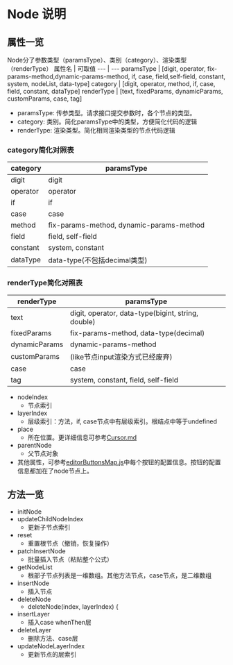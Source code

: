 # Node 说明

## 属性一览

Node分了参数类型（paramsType）、类别（category）、渲染类型（renderType）
属性名 | 可取值
--- | ---
paramsType | [digit, operator, fix-params-method,dynamic-params-method, if, case, field,self-field, constant, system, nodeList, data-type]
category | [digit, operator, method, if, case, field, constant, dataType]
renderType |  [text, fixedParams, dynamicParams, customParams, case, tag]

- paramsType: 传参类型。请求接口提交参数时，各个节点的类型。
- category: 类别。简化paramsType中的类型，方便简化代码的逻辑
- renderType: 渲染类型。简化相同渲染类型的节点代码逻辑

### category简化对照表

category | paramsType
--- | ---
digit | digit
operator | operator
if | if
case | case
method | fix-params-method, dynamic-params-method
field | field, self-field
constant | system, constant
dataType | data-type(不包括decimal类型)

### renderType简化对照表

renderType | paramsType
--- | ---
text | digit, operator, data-type(bigint, string, double)
fixedParams | fix-params-method, data-type(decimal)
dynamicParams | dynamic-params-method
customParams | (like节点input渲染方式已经废弃)
case | case
tag | system, constant, field, self-field

- nodeIndex
  - 节点索引
- layerIndex
  - 层级索引：方法，if, case节点中有层级索引。根结点中等于undefined
- place
  - 所在位置。更详细信息可参考[Cursor.md](./Cursor.md)
- parentNode
  - 父节点对象
- 其他属性，可参考[editorButtonsMap.js](../../../lib/editorButtonsMap.js)中每个按钮的配置信息。按钮的配置信息都加在了node节点上。

## 方法一览

- initNode
- updateChildNodeIndex 
  - 更新子节点索引
- reset
  - 重置根节点（撤销，恢复操作）
- patchInsertNode
  - 批量插入节点（粘贴整个公式）
- getNodeList
  - 根部子节点列表是一维数组。其他方法节点，case节点，是二维数组
- insertNode
  - 插入节点
- deleteNode
  - deleteNode(index, layerIndex) {
- insertLayer
  - 插入case whenThen层
- deleteLayer
  - 删除方法、case层
- updateNodeLayerIndex
  - 更新节点的层索引

